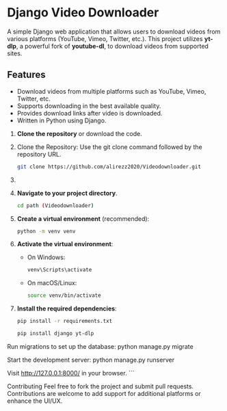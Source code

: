 # Django Video Downloader

A simple Django web application that allows users to download videos from various platforms (YouTube, Vimeo, Twitter, etc.). This project utilizes **yt-dlp**, a powerful fork of **youtube-dl**, to download videos from supported sites.

## Features

- Download videos from multiple platforms such as YouTube, Vimeo, Twitter, etc.
- Supports downloading in the best available quality.
- Provides download links after video is downloaded.
- Written in Python using Django.



1. **Clone the repository** or download the code.

2. Clone the Repository: Use the git clone command followed by the repository URL.
    ```bash
    git clone https://github.com/alirezz2020/Videodownloader.git

4. 
5. **Navigate to your project directory**.

    ```bash
    cd path (Videodownloader)
    ```

6. **Create a virtual environment** (recommended):

    ```bash
    python -m venv venv
    ```

7. **Activate the virtual environment**:

    - On Windows:
        ```bash
        venv\Scripts\activate
        ```

    - On macOS/Linux:
        ```bash
        source venv/bin/activate
        ```

8. **Install the required dependencies**:

    ```bash
    pip install -r requirements.txt
    ```

    

    ```bash
    pip install django yt-dlp
    ```

Run migrations to set up the database:
    python manage.py migrate


Start the development server:
    python manage.py runserver

Visit http://127.0.0.1:8000/ in your browser.
    ```

Contributing
Feel free to fork the project and submit pull requests. Contributions are welcome to add support for additional platforms or enhance the UI/UX.
